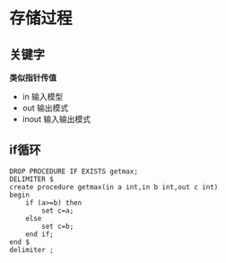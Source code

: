 # 存储过程
## 关键字
**类似指针传值**
- in 输入模型
- out 输出模式
- inout 输入输出模式
## if循环
```
DROP PROCEDURE IF EXISTS getmax;
DELIMITER $
create procedure getmax(in a int,in b int,out c int)
begin
	if (a>=b) then
		set c=a;
	else 
		set c=b;
	end if;
end $
delimiter ;
```
